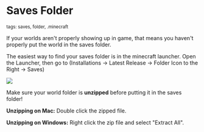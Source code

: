 # Saves Folder
<sup>tags: saves, folder, .minecraft</sup>

If your worlds aren't properly showing up in game, that means you haven't properly put the world in the saves folder.

The easiest way to find your saves folder is in the minecraft launcher.
Open the Launcher, then go to (Installations -> Latest Release -> Folder Icon to the Right -> Saves)

![](https://cdn.discordapp.com/attachments/1046567649053782036/1046607342181044264/image.png)

Make sure your world folder is __**unzipped**__ before putting it in the saves folder!

**__Unzipping on Mac:__**
Double click the zipped file.

**__Unzipping on Windows:__**
Right click the zip file and select "Extract All".
